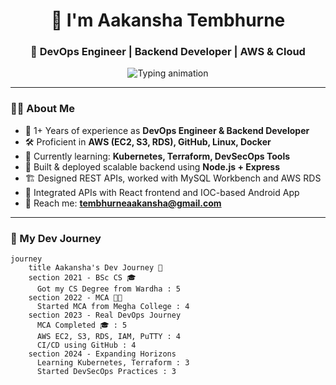 <h1 align="center"> 👋 I'm Aakansha Tembhurne</h1>
<h3 align="center">🚀 DevOps Engineer | Backend Developer | AWS & Cloud </h3>
<p align="center">
  <img src="https://readme-typing-svg.demolab.com/?font=Fira+Code&weight=500&size=22&pause=1000&color=00FEEF&center=true&width=800&lines=6%6B+Month+Experience+in+DevOps+%6+Backend;AWS+%7C+EC2+%7C+S3+%7C+RDS+%7C+CI%2FCD;Node.js+%7C+Express+%7C+React+%7C+MySQL;Docker+%7C+Linux+%7C+Postman+%7C+GitHub;Learning+Kubernetes+and+Terraform" alt="Typing animation" />
</p>


---

### 👩‍💻 About Me

- 🌟 1+ Years of experience as **DevOps Engineer & Backend Developer**
- 🛠️ Proficient in **AWS (EC2, S3, RDS), GitHub, Linux, Docker**
- 🌱 Currently learning: **Kubernetes, Terraform, DevSecOps Tools**
- 🔧 Built & deployed scalable backend using **Node.js + Express**
- 🏗️ Designed REST APIs, worked with MySQL Workbench and AWS RDS
- 📲 Integrated APIs with React frontend and IOC-based Android App
- 📧 Reach me: **[tembhurneaakansha@gmail.com](mailto:tembhurneaakansha@gmail.com)**

---



### 🚀 My Dev Journey

```mermaid
journey
    title Aakansha's Dev Journey 🚀
    section 2021 - BSc CS 🎓
      Got my CS Degree from Wardha : 5
    section 2022 - MCA 🧑‍🎓
      Started MCA from Megha College : 4
    section 2023 - Real DevOps Journey
      MCA Completed 🎓 : 5
      AWS EC2, S3, RDS, IAM, PuTTY : 4
      CI/CD using GitHub : 4
    section 2024 - Expanding Horizons
      Learning Kubernetes, Terraform : 3
      Started DevSecOps Practices : 3
